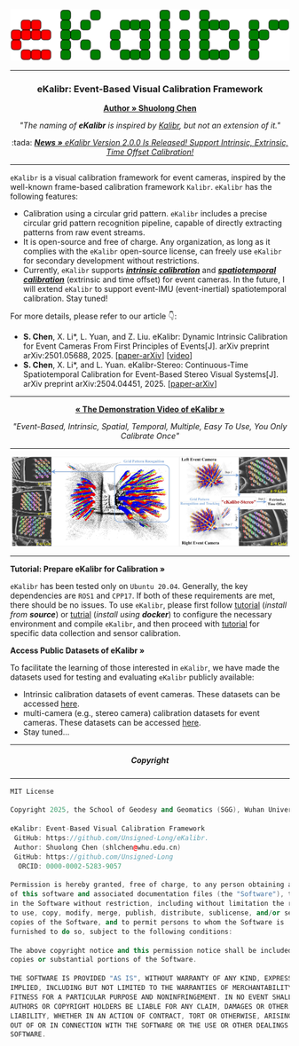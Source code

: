 <div style="text-align: center;">
    <img src="docs/img/logo.svg" style="width: 100vw; height: auto;">
</div>

---

<h3 align="center">eKalibr: Event-Based Visual Calibration Framework</h3>
<p align="center">
    <a href="https://github.com/Unsigned-Long"><strong>Author » Shuolong Chen</strong></a>
</p>
<p align="center"><i>"The naming of <strong>eKalibr</strong> is inspired by <a href="https://github.com/ethz-asl/kalibr.git">Kalibr</a>, but not an extension of it."</i></p>
<p align="center">
    :tada: <a href="./docs/details/news.md"><i><strong>News »</strong> eKalibr Version 2.0.0 Is Released! Support Intrinsic, Extrinsic, Time Offset Calibration!</i></a>
</p>





---

`eKalibr` is a visual calibration framework for event cameras, inspired by the well-known frame-based calibration framework `Kalibr`. `eKalibr` has the following features:

+ Calibration using a circular grid pattern. `eKalibr` includes a precise circular grid pattern recognition pipeline, capable of directly extracting patterns from raw event streams.
+ It is open-source and free of charge. Any organization, as long as it complies with the `eKalibr` open-source license, can freely use `eKalibr` for secondary development without restrictions.
+ Currently, `eKalibr` supports ***<u>intrinsic calibration</u>*** and ***<u>spatiotemporal calibration</u>*** (extrinsic and time offset) for event cameras. In the future, I will extend `eKalibr` to support event-IMU (event-inertial) spatiotemporal calibration. Stay tuned!

For more details, please refer to our article :point_down::

+ **S. Chen**, X. Li*, L. Yuan, and Z. Liu. eKalibr: Dynamic Intrinsic Calibration for Event Cameras From First Principles of Events[J]. arXiv preprint arXiv:2501.05688, 2025. [[paper-arXiv](https://arxiv.org/abs/2501.05688)] [[video](https://www.bilibili.com/video/BV1yKc1e8Edc)]
+ **S. Chen**, X. Li*, and L. Yuan. eKalibr-Stereo: Continuous-Time Spatiotemporal Calibration for  Event-Based Stereo Visual Systems[J]. arXiv preprint arXiv:2504.04451, 2025. [[paper-arXiv](https://arxiv.org/abs/2504.04451)]



---

<p align="middle">
    <a href="https://www.bilibili.com/video/BV1yKc1e8Edc"><strong>« The Demonstration Video of eKalibr »</strong></a>
</p> 
<p align="center"><i>"Event-Based, Intrinsic, Spatial, Temporal, Multiple, Easy To Use, You Only Calibrate Once"</i></p>

---

<div align=center><img src="docs/img/ekalibr.jpg" width =60%><img src="docs/img/ekalibr-stereo.jpg" width =39%></div>

---





<p align="left"><strong>Tutorial: Prepare eKalibr for Calibration »</strong></a>
</p> 


`eKalibr` has been tested only on `Ubuntu 20.04`. Generally, the key dependencies are `ROS1` and `CPP17`. If both of these requirements are met, there should be no issues. To use `eKalibr`, please first follow [tutorial](docs/details/build_ekalibr.md) (*install from **source***) or [tutrial](docs/details/build_ekalibr_docker.md) (*install using **docker***) to configure the necessary environment and compile `eKalibr`, and then proceed with [tutorial](docs/details/use_ekalibr.md) for specific data collection and sensor calibration.



<p align="left"><strong>Access Public Datasets of eKalibr »</strong></a>
</p> 

To facilitate the learning of those interested in `eKalibr`, we have made the datasets used for testing and evaluating `eKalibr` publicly available:

+ Intrinsic calibration datasets of event cameras. These datasets can be accessed [here](https://drive.google.com/drive/folders/1-tTVQmLRH07sNR3R9nA_jT8dswKElUk_?usp=sharing).
+ multi-camera (e.g., stereo camera) calibration datasets for event cameras. These datasets can be accessed [here](https://drive.google.com/drive/folders/1KY9-Gom8WSHp2-oOdN21phY6l54NQgWf?usp=sharing).
+ Stay tuned...




---

<h5 align="center">Copyright</h5>

---

```cpp
MIT License

Copyright 2025, the School of Geodesy and Geomatics (SGG), Wuhan University, China

eKalibr: Event-Based Visual Calibration Framework
 GitHub: https://github.com/Unsigned-Long/eKalibr.
 Author: Shuolong Chen (shlchen@whu.edu.cn)
 GitHub: https://github.com/Unsigned-Long
  ORCID: 0000-0002-5283-9057

Permission is hereby granted, free of charge, to any person obtaining a copy
of this software and associated documentation files (the "Software"), to deal
in the Software without restriction, including without limitation the rights
to use, copy, modify, merge, publish, distribute, sublicense, and/or sell
copies of the Software, and to permit persons to whom the Software is
furnished to do so, subject to the following conditions:

The above copyright notice and this permission notice shall be included in all
copies or substantial portions of the Software.

THE SOFTWARE IS PROVIDED "AS IS", WITHOUT WARRANTY OF ANY KIND, EXPRESS OR
IMPLIED, INCLUDING BUT NOT LIMITED TO THE WARRANTIES OF MERCHANTABILITY,
FITNESS FOR A PARTICULAR PURPOSE AND NONINFRINGEMENT. IN NO EVENT SHALL THE
AUTHORS OR COPYRIGHT HOLDERS BE LIABLE FOR ANY CLAIM, DAMAGES OR OTHER
LIABILITY, WHETHER IN AN ACTION OF CONTRACT, TORT OR OTHERWISE, ARISING FROM,
OUT OF OR IN CONNECTION WITH THE SOFTWARE OR THE USE OR OTHER DEALINGS IN THE
SOFTWARE.
```

